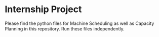 # Internship Project
Please find the python files for Machine Scheduling as well as Capacity Planning in this repository. Run these files independently.
